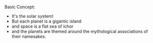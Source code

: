

<style>
td {font-family: Catrinity; padding:0em;}
</style>



Basic Concept:
- It's the solar system!
- But each planet is a gigantic island
- and space is a flat sea of ichor
- and the planets are themed around the mythological associations of their namesakes.























